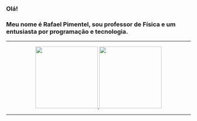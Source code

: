 ### **Olá!**
### Meu nome é Rafael Pimentel, sou professor de Física e um entusiasta por programação e tecnologia.

***

<div align="center">
  <a href="https://github.com/RFP-11">
  <img height="170em" src="https://github-readme-stats.vercel.app/api?username=RFP-11&show_icons=true&theme=dark&include_all_commits=true&count_private=true"/>
  <img height="170em" src="https://github-readme-stats.vercel.app/api/top-langs/?username=RFP-11&layout=compact&langs_count=7&theme=dark"/>
</div>

***

